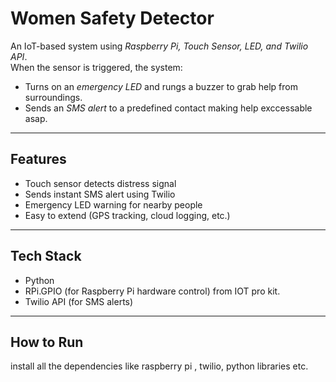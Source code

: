 
# Women Safety Detector 

An IoT-based system using *Raspberry Pi, Touch Sensor, LED, and Twilio API*.  
When the sensor is triggered, the system:
- Turns on an *emergency LED* and rungs a buzzer to grab help from surroundings.
- Sends an *SMS alert* to a predefined contact making help exccessable asap.

---

## Features
- Touch sensor detects distress signal  
- Sends instant SMS alert using Twilio  
- Emergency LED warning for nearby people  
- Easy to extend (GPS tracking, cloud logging, etc.)

---

##  Tech Stack
- Python  
- RPi.GPIO (for Raspberry Pi hardware control) from IOT pro kit.
- Twilio API (for SMS alerts)

---

##  How to Run
install all the dependencies like raspberry pi , twilio, python libraries etc.






